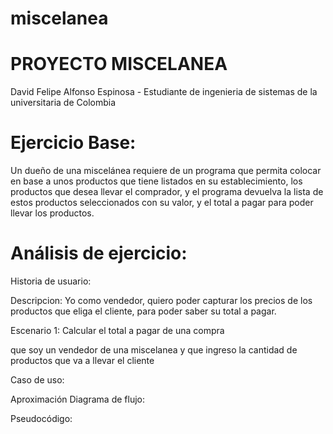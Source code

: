 # miscelanea
# PROYECTO MISCELANEA 
 David Felipe Alfonso Espinosa - Estudiante de ingenieria de sistemas de la universitaria de Colombia

# Ejercicio Base:
Un dueño de una miscelánea requiere de un programa que permita colocar en base a unos productos que tiene listados en su establecimiento, los productos que desea llevar el comprador, y el programa devuelva la lista de estos productos seleccionados con su valor, y el total a pagar para poder llevar los productos. 
# Análisis de ejercicio:
Historia de usuario:


Descripcion:  Yo como vendedor, quiero poder capturar los precios de los productos que eliga el cliente, para poder saber su total a pagar.

Escenario 1: Calcular el total a pagar de una compra

que soy un vendedor de una miscelanea
y que ingreso la cantidad de productos que va a llevar el cliente


Caso de uso:


Aproximación Diagrama de flujo:



Pseudocódigo:
